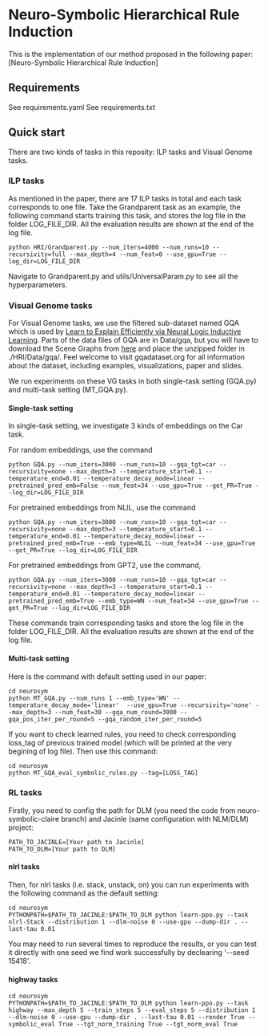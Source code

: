 # Neuro-Symbolic Hierarchical Rule Induction

This is the implementation of our method proposed in the following paper:
[Neuro-Symbolic Hierarchical Rule Induction]


## Requirements
See requirements.yaml
See requirements.txt

## Quick start
There are two kinds of tasks in this reposity: ILP tasks and Visual Genome tasks.

### ILP tasks
As mentioned in the paper, there are 17 ILP tasks in total and each task corresponds to one file.
Take the Grandparent task as an example, the following command starts training this task, and stores the log file in the folder LOG_FILE_DIR.
All the evaluation results are shown at the end of the log file.

```
python HRI/Grandparent.py --num_iters=4000 --num_runs=10 --recursivity=full --max_depth=4 --num_feat=0 --use_gpu=True --log_dir=LOG_FILE_DIR
```

Navigate to Grandparent.py and utils/UniversalParam.py to see all the hyperparameters.

### Visual Genome tasks
For Visual Genome tasks, we use the filtered sub-dataset named GQA which is used by [Learn to Explain Efficiently via Neural Logic Inductive Learning](https://openreview.net/forum?id=SJlh8CEYDB).
Parts of the data files of GQA are in Data/gqa, but you will have to download the Scene Graphs from [here](https://cs.stanford.edu/people/dorarad/gqa/download.html) and place the unzipped folder in ./HRI/Data/gqa/.
Feel welcome to visit gqadataset.org for all information about the dataset, including examples, visualizations, paper and slides. 

We run experiments on these VG tasks in both single-task setting (GQA.py) and multi-task setting (MT_GQA.py).

#### Single-task setting
In single-task setting, we investigate 3 kinds of embeddings on the Car task.

For random embeddings, use the command

```
python GQA.py --num_iters=3000 --num_runs=10 --gqa_tgt=car --recursivity=none --max_depth=3 --temperature_start=0.1 --temperature_end=0.01 --temperature_decay_mode=linear --pretrained_pred_emb=False --num_feat=34 --use_gpu=True --get_PR=True --log_dir=LOG_FILE_DIR
```

For pretrained embeddings from NLIL, use the command

```
python GQA.py --num_iters=3000 --num_runs=10 --gqa_tgt=car --recursivity=none --max_depth=3 --temperature_start=0.1 --temperature_end=0.01 --temperature_decay_mode=linear --pretrained_pred_emb=True --emb_type=NLIL --num_feat=34 --use_gpu=True --get_PR=True --log_dir=LOG_FILE_DIR
```

For pretrained embeddings from GPT2, use the command,

```
python GQA.py --num_iters=3000 --num_runs=10 --gqa_tgt=car --recursivity=none --max_depth=3 --temperature_start=0.1 --temperature_end=0.01 --temperature_decay_mode=linear --pretrained_pred_emb=True --emb_type=WN --num_feat=34 --use_gpu=True --get_PR=True --log_dir=LOG_FILE_DIR
```

These commands train corresponding tasks and store the log file in the folder LOG_FILE_DIR.
All the evaluation results are shown at the end of the log file. 

#### Multi-task setting

Here is the command with default setting used in our paper:

```
cd neurosym
python MT_GQA.py --num_runs 1 --emb_type='WN' --temperature_decay_mode='linear'  --use_gpu=True --recursivity='none' --max_depth=3 --num_feat=30 --gqa_num_round=3000 --gqa_pos_iter_per_round=5 --gqa_random_iter_per_round=5
```

If you want to check learned rules, you need to check corresponding loss_tag of previous trained model (which will be printed at the very begining of log file). Then use this command:

```
cd neurosym
python MT_GQA_eval_symbolic_rules.py --tag=[LOSS_TAG]
```

### RL tasks
Firstly, you need to config the path for DLM (you need the code from neuro-symbolic-claire branch) and Jacinle (same configuration with NLM/DLM) project:

```
PATH_TO_JACINLE=[Your path to Jacinle]
PATH_TO_DLM=[Your path to DLM]
```

#### nlrl tasks

Then, for nlrl tasks (i.e. stack, unstack, on) you can run experiments with the following command as the default setting: 

```
cd neurosym
PYTHONPATH=$PATH_TO_JACINLE:$PATH_TO_DLM python learn-ppo.py --task nlrl-Stack --distribution 1 --dlm-noise 0 --use-gpu --dump-dir . --last-tau 0.01
```

You may need to run several times to reproduce the results, or you can test it directly with one seed we find work successfully by declearing '--seed 15418'. 

#### highway tasks

```
cd neurosym
PYTHONPATH=$PATH_TO_JACINLE:$PATH_TO_DLM python learn-ppo.py --task highway --max_depth 5 --train_steps 5 --eval_steps 5 --distribution 1 --dlm-noise 0 --use-gpu --dump-dir . --last-tau 0.01 --render True --symbolic_eval True --tgt_norm_training True --tgt_norm_eval True
```


